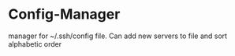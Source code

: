 # Config-Manager
manager for ~/.ssh/config file. Can add new servers to file and sort alphabetic order
